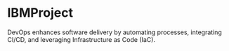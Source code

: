 # IBMProject
DevOps enhances software delivery by automating processes, integrating CI/CD, and leveraging Infrastructure as Code (IaC).
